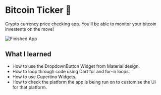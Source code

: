 # Bitcoin Ticker 🤑

Crypto currency price checking app. You'll be able to monitor your bitcoin investents on the move!

![Finished App](https://github.com/londonappbrewery/Images/blob/master/bitcoin-flutter-demo.gif)

## What I learned

- How to use the DropdownButton Widget from Material design.
- How to loop through code using Dart for and for-in loops.
- How to use Cupertino Widgets.
- How to check the platform the app is being run on to customise the UI for that platform.

